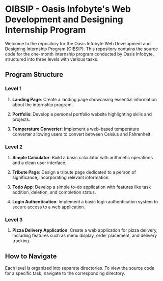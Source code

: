 # OIBSIP - Oasis Infobyte's Web Development and Designing Internship Program

Welcome to the repository for the Oasis Infobyte Web Development and Designing Internship Program (OIBSIP). This repository contains the source code for the one-month internship program conducted by Oasis Infobyte, structured into three levels with various tasks.

## Program Structure

### Level 1

1. **Landing Page**: Create a landing page showcasing essential information about the internship program.

2. **Portfolio**: Develop a personal portfolio website highlighting skills and projects.

3. **Temperature Converter**: Implement a web-based temperature converter allowing users to convert between Celsius and Fahrenheit.

### Level 2

1. **Simple Calculator**: Build a basic calculator with arithmetic operations and a clean user interface.

2. **Tribute Page**: Design a tribute page dedicated to a person of significance, incorporating relevant information.

3. **Todo App**: Develop a simple to-do application with features like task addition, deletion, and completion status.

4. **Login Authentication**: Implement a basic login authentication system to secure access to a web application.

### Level 3

1. **Pizza Delivery Application**: Create a web application for pizza delivery, including features such as menu display, order placement, and delivery tracking.

## How to Navigate

Each level is organized into separate directories. To view the source code for a specific task, navigate to the corresponding directory.

